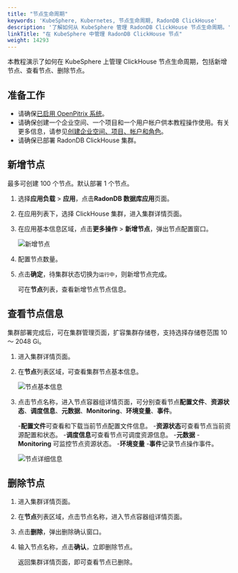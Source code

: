 ```yaml
---
title: "节点生命周期"
keywords: 'KubeSphere, Kubernetes, 节点生命周期, RadonDB ClickHouse'
description: '了解如何从 KubeSphere 管理 RadonDB ClickHouse 节点生命周期。'
linkTitle: "在 KubeSphere 中管理 RadonDB ClickHouse 节点"
weight: 14293
---
```




本教程演示了如何在 KubeSphere 上管理 ClickHouse 节点生命周期，包括新增节点、查看节点、删除节点。

## 准备工作

- 请确保[已启用 OpenPitrix 系统](../../../pluggable-components/app-store/)。
- 请确保创建一个企业空间、一个项目和一个用户帐户供本教程操作使用。有关更多信息，请参见[创建企业空间、项目、帐户和角色](../../../quick-start/create-workspace-and-project/)。
- 请确保已部署 RadonDB ClickHouse 集群。

## 新增节点

最多可创建 100 个节点。默认部署 1 个节点。

1. 选择**应用负载** > **应用**，点击**RadonDB 数据库应用**页面。

2. 在应用列表下，选择 ClickHouse 集群，进入集群详情页面。

3. 在应用基本信息区域，点击**更多操作** > **新增节点**，弹出节点配置窗口。

   ![新增节点](/images/docs/zh-cn/appstore/built-in-apps/radondb-clickhouse-app/radondb-clickhouse—node.png)

4. 配置节点数量。

5. 点击**确定**，待集群状态切换为`运行中`，则新增节点完成。

   可在**节点**列表，查看新增节点节点信息。

## 查看节点信息

集群部署完成后，可在集群管理页面，扩容集群存储卷，支持选择存储卷范围 10 ～ 2048 Gi。

1. 进入集群详情页面。

2. 在**节点**列表区域，可查看集群节点基本信息。

   ![节点基本信息](/images/docs/zh-cn/appstore/built-in-apps/radondb-clickhouse-app/radondb-clickhouse—node-basic.png)

3. 点击节点名称，进入节点容器组详情页面，可分别查看节点**配置文件**、**资源状态**、**调度信息**、**元数据**、**Monitoring**、**环境变量**、**事件**。

   -**配置文件**可查看和下载当前节点配置文件信息。
   -**资源状态**可查看节点当前资源配置和状态。
   -**调度信息**可查看节点可调度资源信息。
   -**元数据**
   -**Monitoring** 可监控节点资源状态。
   -**环境变量**
   -**事件**记录节点操作事件。

   ![节点详细信息](/images/docs/zh-cn/appstore/built-in-apps/radondb-clickhouse-app/radondb-clickhouse—node-detail.png)

## 删除节点

1. 进入集群详情页面。

2. 在**节点**列表区域，点击节点名称，进入节点容器组详情页面。

3. 点击**删除**，弹出删除确认窗口。

4. 输入节点名称，点击**确认**，立即删除节点。

   返回集群详情页面，即可查看节点已删除。
